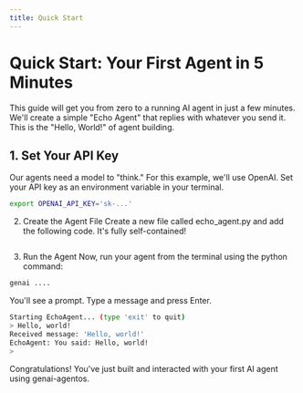 ```yaml
---
title: Quick Start
---
```


# Quick Start: Your First Agent in 5 Minutes

This guide will get you from zero to a running AI agent in just a few minutes. We'll create a simple "Echo Agent" that replies with whatever you send it. This is the "Hello, World!" of agent building.

## 1. Set Your API Key

Our agents need a model to "think." For this example, we'll use OpenAI. Set your API key as an environment variable in your terminal.

```bash
export OPENAI_API_KEY='sk-...'
```

2. Create the Agent File
Create a new file called echo_agent.py and add the following code. It's fully self-contained!

```python

```

3. Run the Agent
Now, run your agent from the terminal using the python command:
```bash
genai ....
```
You'll see a prompt. Type a message and press Enter.

```bash
Starting EchoAgent... (type 'exit' to quit)
> Hello, world!
Received message: 'Hello, world!'
EchoAgent: You said: Hello, world!
>
```


Congratulations!  You've just built and interacted with your first AI agent using genai-agentos. 

